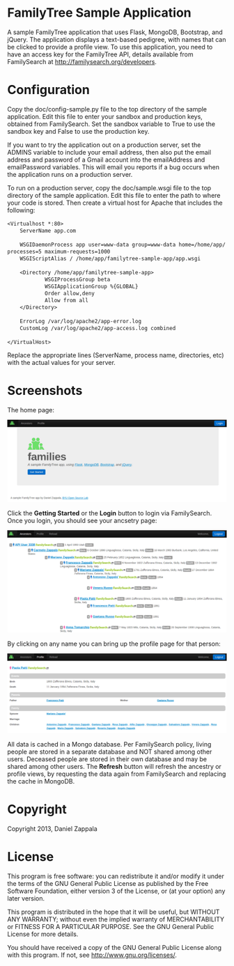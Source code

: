 FamilyTree Sample Application
=============================

A sample FamilyTree application that uses Flask, MongoDB, Bootstrap, and jQuery. The
application displays a text-based pedigree, with names that can be clicked to provide a profile view.
To use this application, you need to have an access key for the FamilyTree API, details available from
FamilySearch at http://familysearch.org/developers.

Configuration
=============

Copy the doc/config-sample.py file to the top directory of the sample application. Edit this file
to enter your sandbox and production keys, obtained from FamilySearch. Set the sandbox variable to True
to use the sandbox key and False to use the production key.

If you want to try the application out on a production server, set the ADMINS variable to include
your email address, then also put the email address and password of a Gmail account into the emailAddress
and emailPassword variables. This will email you reports if a bug occurs when the application runs
on a production server.

To run on a production server, copy the doc/sample.wsgi file to the top directory of the sample application.
Edit this file to enter the path to where your code is stored. Then create a virtual host for Apache
that includes the following:

    <Virtualhost *:80>
        ServerName app.com

        WSGIDaemonProcess app user=www-data group=www-data home=/home/app/ processes=5 maximum-requests=1000
        WSGIScriptAlias / /home/app/familytree-sample-app/app.wsgi

        <Directory /home/app/familytree-sample-app>
                WSGIProcessGroup beta
                WSGIApplicationGroup %{GLOBAL}
                Order allow,deny
                Allow from all
        </Directory>            

        ErrorLog /var/log/apache2/app-error.log
        CustomLog /var/log/apache2/app-access.log combined

    </VirtualHost>

Replace the appropriate lines (ServerName, process name, directories, etc) with the actual values for your
server.

Screenshots
===========

The home page:

![](screenshots/home.png)

Click the **Getting Started** or the **Login** button to login via
FamilySearch. Once you login, you should see your ancsetry page:

![](screenshots/ancestry.png)

By clicking on any name you can bring up the profile page for that
person:

![](screenshots/profile.png)

All data is cached in a Mongo database. Per FamilySearch policy,
living people are stored in a separate database and NOT shared among
other users. Deceased people are stored in their own database and may
be shared among other users.  The **Refresh** button will refresh the
ancestry or profile views, by requesting the data again from
FamilySearch and replacing the cache in MongoDB.

Copyright
=========
Copyright 2013, Daniel Zappala

License
=======

This program is free software: you can redistribute it and/or modify
it under the terms of the GNU General Public License as published by
the Free Software Foundation, either version 3 of the License, or
(at your option) any later version.

This program is distributed in the hope that it will be useful,
but WITHOUT ANY WARRANTY; without even the implied warranty of
MERCHANTABILITY or FITNESS FOR A PARTICULAR PURPOSE.  See the
GNU General Public License for more details.

You should have received a copy of the GNU General Public License
along with this program.  If not, see <http://www.gnu.org/licenses/>.
